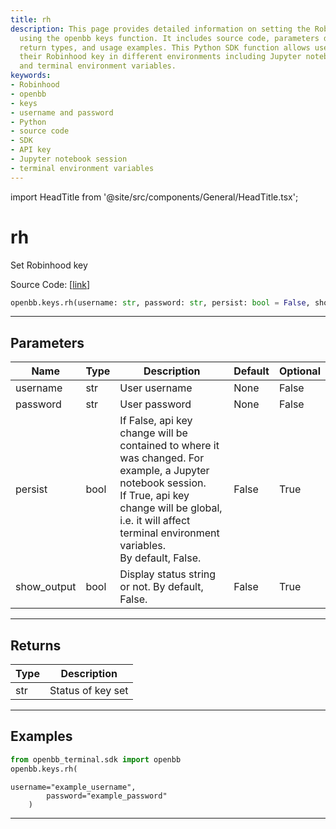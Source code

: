 ```yaml
---
title: rh
description: This page provides detailed information on setting the Robinhood key
  using the openbb keys function. It includes source code, parameters description,
  return types, and usage examples. This Python SDK function allows users to handle
  their Robinhood key in different environments including Jupyter notebook sessions
  and terminal environment variables.
keywords:
- Robinhood
- openbb
- keys
- username and password
- Python
- source code
- SDK
- API key
- Jupyter notebook session
- terminal environment variables
---
```


import HeadTitle from '@site/src/components/General/HeadTitle.tsx';

<HeadTitle title="rh - Keys - Reference | OpenBB SDK Docs" />

# rh

Set Robinhood key

Source Code: [[link](https://github.com/OpenBB-finance/OpenBBTerminal/tree/main/openbb_terminal/keys_model.py#L1227)]

```python
openbb.keys.rh(username: str, password: str, persist: bool = False, show_output: bool = False)
```

---

## Parameters

| Name | Type | Description | Default | Optional |
| ---- | ---- | ----------- | ------- | -------- |
| username | str | User username | None | False |
| password | str | User password | None | False |
| persist | bool | If False, api key change will be contained to where it was changed. For example, a Jupyter notebook session.<br/>If True, api key change will be global, i.e. it will affect terminal environment variables.<br/>By default, False. | False | True |
| show_output | bool | Display status string or not. By default, False. | False | True |


---

## Returns

| Type | Description |
| ---- | ----------- |
| str | Status of key set |
---

## Examples

```python
from openbb_terminal.sdk import openbb
openbb.keys.rh(
```

```
username="example_username",
        password="example_password"
    )
```
---
